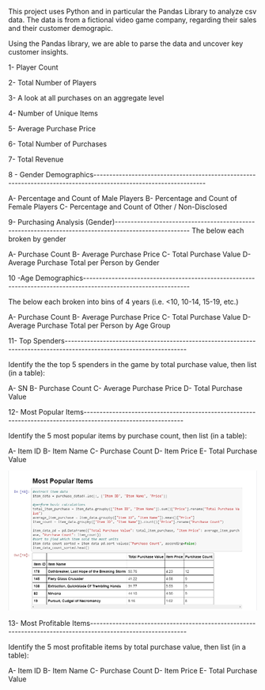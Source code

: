 

This project uses Python and in particular the Pandas Library to analyze csv data. The data is from a fictional video game company, regarding their sales and their customer demograpic. 

Using the Pandas library, we are able to parse the data and uncover key customer insights. 


1- Player Count


2- Total Number of Players



3- A look at all purchases on an aggregate level


4- Number of Unique Items


5- Average Purchase Price


6- Total Number of Purchases


7- Total Revenue



8 - Gender Demographics-----------------------------------------------------------------------------------------------------------------


A- Percentage and Count of Male Players
B- Percentage and Count of Female Players
C- Percentage and Count of Other / Non-Disclosed



9- Purchasing Analysis (Gender)-----------------------------------------------------------------------------------------------------
The below each broken by gender

A- Purchase Count
B- Average Purchase Price
C- Total Purchase Value
D- Average Purchase Total per Person by Gender





10 -Age Demographics---------------------------------------------------------------------------------------------------------------


The below each broken into bins of 4 years (i.e. <10, 10-14, 15-19, etc.)


A- Purchase Count
B- Average Purchase Price
C- Total Purchase Value
D- Average Purchase Total per Person by Age Group





11- Top Spenders--------------------------------------------------------------------------------------------------------------------


Identify the the top 5 spenders in the game by total purchase value, then list (in a table):


A- SN
B- Purchase Count
C- Average Purchase Price
D- Total Purchase Value





12- Most Popular Items-------------------------------------------------------------------------------------------------------------


Identify the 5 most popular items by purchase count, then list (in a table):

A- Item ID
B- Item Name
C- Purchase Count
D- Item Price
E- Total Purchase Value



![Image description](https://github.com/Ghernandez1991/Pandas-VideoGame-Sales-Analysis/blob/master/image/image.PNG)





13- Most Profitable Items------------------------------------------------------------------------------------------------------------


Identify the 5 most profitable items by total purchase value, then list (in a table):


A- Item ID
B- Item Name
C- Purchase Count
D- Item Price
E- Total Purchase Value
